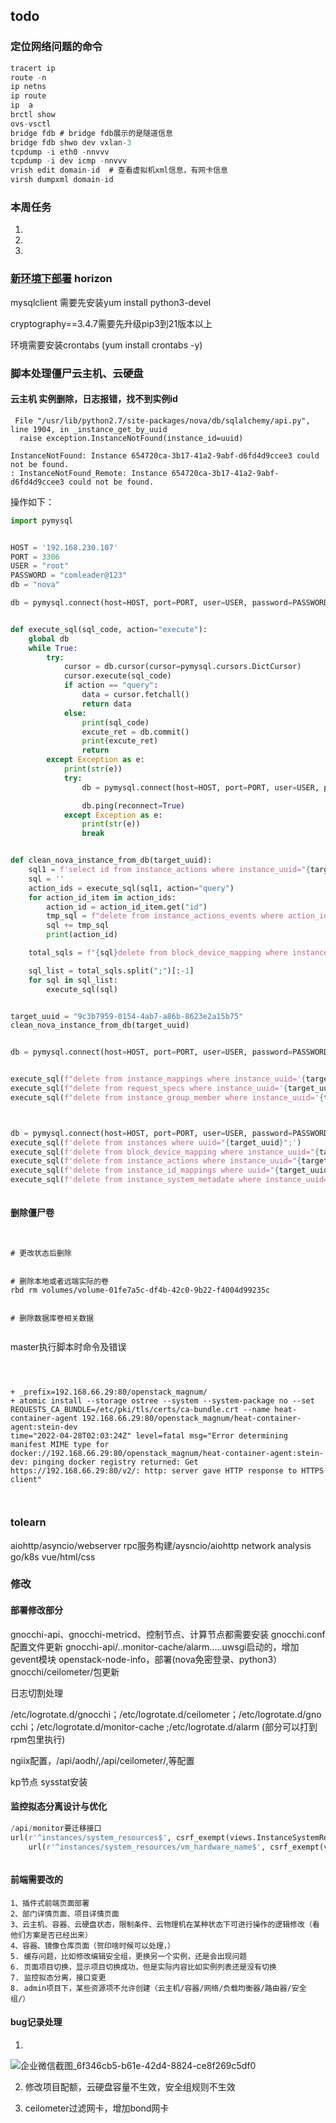 ## todo



### 定位网络问题的命令

```javascript
tracert ip
route -n
ip netns 
ip route
ip  a
brctl show
ovs-vsctl
bridge fdb # bridge fdb展示的是隧道信息
bridge fdb shwo dev vxlan-3
tcpdump -i eth0 -nnvvv
tcpdump -i dev icmp -nnvvv
vrish edit domain-id  # 查看虚拟机xml信息，有网卡信息
virsh dumpxml domain-id
```



### 本周任务

1. 
2. 
3. 





### [新环境下部署]() horizon

mysqlclient 需要先安装yum install python3-devel

cryptography==3.4.7需要先升级pip3到21版本以上

环境需要安装crontabs (yum install crontabs -y)





### 脚本处理僵尸云主机、云硬盘

#### 云主机 实例删除，日志报错，找不到实例id 

```
 File "/usr/lib/python2.7/site-packages/nova/db/sqlalchemy/api.py", line 1904, in _instance_get_by_uuid
  raise exception.InstanceNotFound(instance_id=uuid)

InstanceNotFound: Instance 654720ca-3b17-41a2-9abf-d6fd4d9ccee3 could not be found.
: InstanceNotFound_Remote: Instance 654720ca-3b17-41a2-9abf-d6fd4d9ccee3 could not be found.
```

操作如下：

```python
import pymysql


HOST = '192.168.230.107'
PORT = 3306
USER = "root"
PASSWORD = "comleader@123"
db = "nova"

db = pymysql.connect(host=HOST, port=PORT, user=USER, password=PASSWORD, database=db)


def execute_sql(sql_code, action="execute"):
    global db
    while True:
        try:
            cursor = db.cursor(cursor=pymysql.cursors.DictCursor)
            cursor.execute(sql_code)
            if action == "query":
                data = cursor.fetchall()
                return data
            else:
                print(sql_code)
                excute_ret = db.commit()
                print(excute_ret)
                return
        except Exception as e:
            print(str(e))
            try:
                db = pymysql.connect(host=HOST, port=PORT, user=USER, password=PASSWORD, database=db)

                db.ping(reconnect=True)
            except Exception as e:
                print(str(e))
                break


def clean_nova_instance_from_db(target_uuid):
    sql1 = f'select id from instance_actions where instance_uuid="{target_uuid}";'
    sql = ''
    action_ids = execute_sql(sql1, action="query")
    for action_id_item in action_ids:
        action_id = action_id_item.get("id")
        tmp_sql = f"delete from instance_actions_events where action_id='{action_id}';"
        sql += tmp_sql
        print(action_id)

    total_sqls = f"{sql}delete from block_device_mapping where instance_uuid='{target_uuid}';delete from instance_actions where instance_uuid='{target_uuid}';delete from instance_extra where instance_uuid='{target_uuid}';delete from instance_faults where instance_uuid='{target_uuid}';delete from instance_groups where uuid='{target_uuid}';delete from instance_id_mappings where uuid='{target_uuid}';delete from instance_info_caches where instance_uuid='{target_uuid}';delete from instance_metadata where instance_uuid='{target_uuid}';delete from instance_system_metadata where instance_uuid='{target_uuid}';delete from migrations where instance_uuid='{target_uuid}';delete from virtual_interfaces where instance_uuid='{target_uuid}';delete from instances where uuid='{target_uuid}';"

    sql_list = total_sqls.split(";")[:-1]
    for sql in sql_list:
        execute_sql(sql)


target_uuid = "9c3b7959-0154-4ab7-a86b-8623e2a15b75"
clean_nova_instance_from_db(target_uuid)


db = pymysql.connect(host=HOST, port=PORT, user=USER, password=PASSWORD, database="nova_api")


execute_sql(f"delete from instance_mappings where instance_uuid='{target_uuid}';")
execute_sql(f"delete from request_specs where instance_uuid='{target_uuid}';")
execute_sql(f"delete from instance_group_member where instance_uuid='{target_uuid}';")



db = pymysql.connect(host=HOST, port=PORT, user=USER, password=PASSWORD, database="nova_cell0")
execute_sql(f'delete from instances where uuid="{target_uuid}";')
execute_sql(f'delete from block_device_mapping where instance_uuid="{target_uuid}";')
execute_sql(f'delete from instance_actions where instance_uuid="{target_uuid}";')
execute_sql(f'delete from instance_id_mappings where uuid="{target_uuid}";')
execute_sql(f'delete from instance_system_metadate where instance_uuid="{target_uuid}";')



```



#### 删除僵尸卷

```


# 更改状态后删除


# 删除本地或者远端实际的卷
rbd rm volumes/volume-01fe7a5c-df4b-42c0-9b22-f4004d99235c


# 删除数据库卷相关数据


```







master执行脚本时命令及错误

```



+ _prefix=192.168.66.29:80/openstack_magnum/
+ atomic install --storage ostree --system --system-package no --set REQUESTS_CA_BUNDLE=/etc/pki/tls/certs/ca-bundle.crt --name heat-container-agent 192.168.66.29:80/openstack_magnum/heat-container-agent:stein-dev
time="2022-04-28T02:03:24Z" level=fatal msg="Error determining manifest MIME type for docker://192.168.66.29:80/openstack_magnum/heat-container-agent:stein-dev: pinging docker registry returned: Get https://192.168.66.29:80/v2/: http: server gave HTTP response to HTTPS client" 



```



### tolearn

aiohttp/asyncio/webserver
rpc服务构建/aysncio/aiohttp
network analysis
go/k8s
vue/html/css





### 修改

#### 部署修改部分

gnocchi-api、gnocchi-metricd、控制节点、计算节点都需要安装
gnocchi.conf配置文件更新
gnocchi-api/..monitor-cache/alarm.....uwsgi启动的，增加gevent模块
openstack-node-info，部署(nova免密登录、python3）
gnocchi/ceilometer/包更新

日志切割处理

/etc/logrotate.d/gnocchi；/etc/logrotate.d/ceilometer；/etc/logrotate.d/gnocchi；/etc/logrotate.d/monitor-cache ;/etc/logrotate.d/alarm (部分可以打到rpm包里执行)

ngiix配置，/api/aodh/,/api/ceilometer/,等配置

kp节点 sysstat安装







#### 监控拟态分离设计与优化

```python
/api/monitor要迁移接口
url(r'^instances/system_resources$', csrf_exempt(views.InstanceSystemResourceView.as_view()), name='获取vm实例'),(已用缓存处理，暂时不用修改)
    url(r'^instances/system_resources/vm_hardware_name$', csrf_exempt(views.VmHardwareNameApi.as_view()), name='获取云主机网卡/硬盘名称'),



```



#### 前端需要改的

```
1、插件式前端页面部署
2、部门详情页面、项目详情页面
3、云主机、容器、云硬盘状态，限制条件、云物理机在某种状态下可进行操作的逻辑修改（看他们方案是否已经出来）
4、容器、镜像仓库页面（贺印啥时候可以处理，）
5. 缓存问题，比如修改编辑安全组，更换另一个实例，还是会出现问题
6. 页面项目切换，显示项目切换成功，但是实际内容比如实例列表还是没有切换
7. 监控拟态分离，接口变更
8. admin项目下，某些资源项不允许创建（云主机/容器/网络/负载均衡器/路由器/安全组/）

```



#### bug记录处理

1. 

![企业微信截图_6f346cb5-b61e-42d4-8824-ce8f269c5df0](./路由器页面删除错误.png)



2. 修改项目配额，云硬盘容量不生效，安全组规则不生效

3. ceilometer过滤网卡，增加bond网卡



